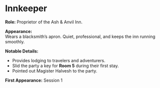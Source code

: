 # Innkeeper

**Role:** Proprietor of the Ash & Anvil Inn.

**Appearance:**  
Wears a blacksmith’s apron. Quiet, professional, and keeps the inn running smoothly.

**Notable Details:**  
- Provides lodging to travelers and adventurers.
- Slid the party a key for **Room 5** during their first stay.
- Pointed out Magister Halvesh to the party.

**First Appearance:** Session 1